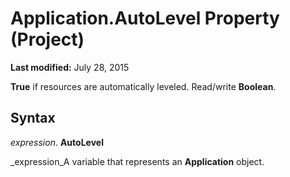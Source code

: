 
# Application.AutoLevel Property (Project)

 **Last modified:** July 28, 2015

 **True** if resources are automatically leveled. Read/write **Boolean**.

## Syntax

 _expression_. **AutoLevel**

 _expression_A variable that represents an  **Application** object.

